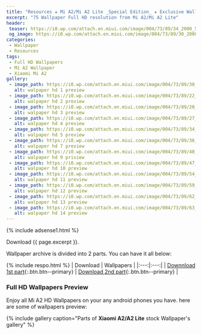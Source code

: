 ```yaml
---
title: "Resources ★ Mi A2/Mi A2 Lite _Special Edition_ ★ Exclusive Wallpapers"
excerpt: "75 Wallpaper Full HD resolution from Mi A2/Mi A2 Lite"
header:
 teaser: https://i0.wp.com/attach.en.miui.com/image/004/73/89/34_2000_550.jpg?340,170
 og_image: https://i0.wp.com/attach.en.miui.com/image/004/73/89/30_2000_550.jpg
categories:
 - Wallpaper
 - Resources
tags:
 - Full HD Wallpapers
 - Mi A2 Wallpaper
 - Xiaomi Mi A2
gallery:
 - image_path: https://i0.wp.com/attach.en.miui.com/image/004/73/89/30_2000_550.jpg
   alt: walpaper hd 1 preview
 - image_path: https://i0.wp.com/attach.en.miui.com/image/004/73/89/22_2000_550.jpg
   alt: walpaper hd 2 preview
 - image_path: https://i0.wp.com/attach.en.miui.com/image/004/73/89/20_2000_550.jpg
   alt: walpaper hd 3 preview
 - image_path: https://i0.wp.com/attach.en.miui.com/image/004/73/89/27_2000_550.jpg
   alt: walpaper hd 4 preview
 - image_path: https://i0.wp.com/attach.en.miui.com/image/004/73/89/34_2000_550.jpg
   alt: walpaper hd 5 preview
 - image_path: https://i0.wp.com/attach.en.miui.com/image/004/73/89/36_2000_550.jpg
   alt: walpaper hd 7 preview
 - image_path: https://i0.wp.com/attach.en.miui.com/image/004/73/89/40_2000_550.jpg
   alt: walpaper hd 9 priview
 - image_path: https://i0.wp.com/attach.en.miui.com/image/004/73/89/47_2000_550.jpg
   alt: walpaper hd 10 preview
 - image_path: https://i0.wp.com/attach.en.miui.com/image/004/73/89/54_2000_550.jpg
   alt: walpaper hd 11 preview
 - image_path: https://i0.wp.com/attach.en.miui.com/image/004/73/89/59_2000_550.jpg
   alt: walpaper hd 12 preview
 - image_path: https://i0.wp.com/attach.en.miui.com/image/004/73/89/62_2000_550.jpg
   alt: walpaper hd 13 preview
 - image_path: https://i0.wp.com/attach.en.miui.com/image/004/73/89/63_2000_550.jpg
   alt: walpaper hd 14 preview
---
```

{% include adsense1.html %}

Download {{ page.excerpt }}.

Wallpaper archive is divided into 2 parts. You can have it all below:

{% include respo.html %}
| Download | Wallpapers |
|:---:|:---:|
| [Downnload 1st part](/dl/mega?size=95MB&name=1st_Part_Wallpapers.zip&hash=lWfRRtfJ13V5-8PjuLY_TIpyco-NW59SZgxuCHUkKJs){:.btn.btn--primary} | [Download 2nd part](/dl/mega?size=91MB&name=2nd_Part_Wallpapers.zip&hash=gyfCmtjfFZDWXYCoIQakoCZpwmgt8Mg6wSDX9aUiAnw){:.btn.btn--primary} |

### Full HD Wallpapers Preview
Enjoy all Mi A2 HD Wallpapers on your any android phones you have. here are some of wallpapers preview:

{% include gallery caption="Parts of **Xiaomi A2/A2 Lite** stock Wallpaper's gallery" %}
